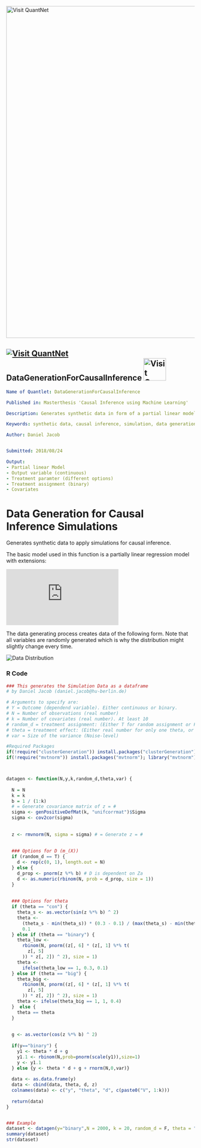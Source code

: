 [<img src="https://github.com/QuantLet/Styleguide-and-FAQ/blob/master/pictures/banner.png" width="888" alt="Visit QuantNet">](http://quantlet.de/)

## [<img src="https://github.com/QuantLet/Styleguide-and-FAQ/blob/master/pictures/qloqo.png" alt="Visit QuantNet">](http://quantlet.de/) **DataGenerationForCausalInference** [<img src="https://github.com/QuantLet/Styleguide-and-FAQ/blob/master/pictures/QN2.png" width="60" alt="Visit QuantNet 2.0">](http://quantlet.de/)

```yaml
Name of Quantlet: DataGenerationForCausalInference

Published in: Masterthesis 'Causal Inference using Machine Learning'

Description: Generates synthetic data in form of a partial linear model to apply simulations for causal inference estimation. The parameter of interest is the treatment or uplift effect for a binary treatment assignment. 

Keywords: synthetic data, causal inference, simulation, data generation, partial linear model, treatment effect, uplift, high-dimensional

Author: Daniel Jacob


Submitted: 2018/08/24

Output: 
- Partial linear Model
- Output variable (continuous)
- Treatment paramter (different options)
- Treatment assignment (binary)
- Covariates 

```

# Data Generation for Causal Inference Simulations
Generates synthetic data to apply simulations for causal inference.

The basic model used in this function is a partially linear regression model with extensions: 

![img](http://latex.codecogs.com/svg.latex?Y%3D%5Ctheta_%7B0%7DD%2Bg_%7B0%7D%28X%29%2BU%2C%5C%5C%0D%0AD%3Dm_%7B0%7D%28X%29%2BV%2C%5C%5C%0D%0A%5Ctheta_%7B0%7D%3Dt_%7B0%7D%28Z%29%2BW%0D%0A)

The data generating process creates data of the following form.
Note that all variables are randomly generated which is why the distribution might slightly change every time.

![Data Distribution](https://github.com/QuantLet/Data_Generation/blob/master/DataGen_Distribution_Plot_different_theta.png)



### R Code
```r
### This generates the Simulation Data as a dataframe
# by Daniel Jacob (daniel.jacob@hu-berlin.de) 

# Arguments to specify are: 
# Y = Outcome (dependend variable). Either continuous or binary. 
# N = Number of observations (real number)
# k = Number of covariates (real number). At least 10 
# random_d = treatment assignment: (Either T for random assignment or F for confounding on X)
# theta = treatment effect: (Either real number for only one theta, or "binary" {0.1,0.3}, "con" for continuous values (0.1,0.3) or "big" for {1,0.4})
# var = Size of the variance (Noise-level)

#Required Packages
if(!require("clusterGeneration")) install.packages("clusterGeneration"); library("clusterGeneration")
if(!require("mvtnorm")) install.packages("mvtnorm"); library("mvtnorm")



datagen <- function(N,y,k,random_d,theta,var) {
  
  N = N
  k = k
  b = 1 / (1:k)
  # = Generate covariance matrix of z = #
  sigma <- genPositiveDefMat(k, "unifcorrmat")$Sigma
  sigma <- cov2cor(sigma)
  
  
  z <- rmvnorm(N, sigma = sigma) # = Generate z = #
  
  
  ### Options for D (m_(X))
  if (random_d == T) {
    d <- rep(c(0, 1), length.out = N)
  } else {
    d_prop <- pnorm(z %*% b) # D is dependent on Za
    d <- as.numeric(rbinom(N, prob = d_prop, size = 1))
  }
  
  
  ### Options for theta
  if (theta == "con") {
    theta_s <- as.vector(sin(z %*% b) ^ 2)
    theta <-
      (theta_s - min(theta_s)) * (0.3 - 0.1) / (max(theta_s) - min(theta_s)) +
      0.1
  } else if (theta == "binary") {
    theta_low <-
      rbinom(N, pnorm((z[, 6] * (z[, 1] %*% t(
        z[, 5]
      )) * z[, 2]) ^ 2), size = 1)
    theta <-
      ifelse(theta_low == 1, 0.3, 0.1)
  } else if (theta == "big") {
    theta_big <-
      rbinom(N, pnorm((z[, 6] * (z[, 1] %*% t(
        z[, 5]
      )) * z[, 2]) ^ 2), size = 1)
    theta <- ifelse(theta_big == 1, 1, 0.4)
  }  else {
    theta == theta
  }
  
  
  g <- as.vector(cos(z %*% b) ^ 2)
  
  if(y=="binary") {
    y1 <- theta * d + g 
    y1.1 <- rbinom(N,prob=pnorm(scale(y1)),size=1)
    y <- y1.1
  } else {y <- theta * d + g + rnorm(N,0,var)}
  
  data <- as.data.frame(y)
  data <- cbind(data, theta, d, z)
  colnames(data) <- c("y", "theta", "d", c(paste0("V", 1:k)))
  
  return(data)
}


### Example
dataset <- datagen(y="binary",N = 2000, k = 20, random_d = F, theta = "binary", var = 1)
summary(dataset)
str(dataset)


```
